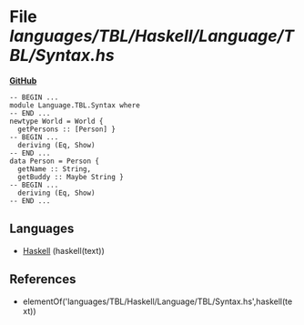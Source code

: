 # File _languages/TBL/Haskell/Language/TBL/Syntax.hs_
**[GitHub](https://github.com/softlang/yas/blob/master/languages/TBL/Haskell/Language/TBL/Syntax.hs)**
```
-- BEGIN ...
module Language.TBL.Syntax where
-- END ...
newtype World = World {
  getPersons :: [Person] }
-- BEGIN ...
  deriving (Eq, Show)
-- END ...
data Person = Person {
  getName :: String,
  getBuddy :: Maybe String }
-- BEGIN ...
  deriving (Eq, Show)
-- END ...
```

## Languages
* [Haskell](../languages/Haskell.md) (haskell(text))

## References
* elementOf('languages/TBL/Haskell/Language/TBL/Syntax.hs',haskell(text))
